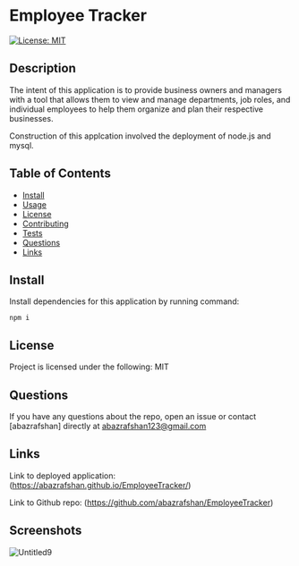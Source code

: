 # Employee Tracker
  
[![License: MIT](https://img.shields.io/badge/License-MIT-yellow.svg)](https://opensource.org/licenses/MIT)

## Description
  
The intent of this application is to provide business owners and managers with a tool that allows them to view and manage departments, job roles, and individual employees to help them organize and plan their respective businesses. 

Construction of this applcation involved the deployment of node.js and mysql. 
  
## Table of Contents
* [Install](#install)
* [Usage](#usage)
* [License](#license)
* [Contributing](#contributing)
* [Tests](#tests)
* [Questions](#questions)
* [Links](#links)
  
## Install
  
Install dependencies for this application by running command:
  
    npm i
  
## License
  
Project is licensed under the following: MIT

## Questions

If you have any questions about the repo, open an issue or contact [abazrafshan] directly at abazrafshan123@gmail.com

## Links

Link to deployed application: (https://abazrafshan.github.io/EmployeeTracker/)

Link to Github repo: (https://github.com/abazrafshan/EmployeeTracker)

## Screenshots

![Untitled9](https://user-images.githubusercontent.com/63271368/83285073-7cd74000-a192-11ea-9f52-5a7a8ac72570.png)
